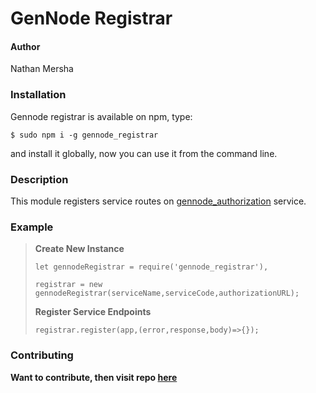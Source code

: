 # GenNode Registrar

#### Author
Nathan Mersha

### Installation

Gennode registrar is available on npm, type:

`$ sudo npm i -g gennode_registrar`

and install it globally, now you can use it from the command line.

### Description
This module registers service routes on [gennode_authorization](https://www.npmjs.com/package/gennode_authorization) service.

### Example

> **Create New Instance**
>
> `let gennodeRegistrar = require('gennode_registrar'),`
>
> `registrar = new gennodeRegistrar(serviceName,serviceCode,authorizationURL);`
>
> **Register Service Endpoints**
>
> `registrar.register(app,(error,response,body)=>{});`

### Contributing
**Want to contribute, then visit repo [here](https://github.com/nathan-mersha/gennode_registrar.git)**
